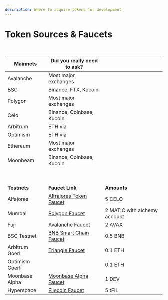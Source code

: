 ```yaml
---
description: Where to acquire tokens for development
---
```


# Token Sources & Faucets

​

| **Mainnets**    | ​**Did you really need to ask?**                                                | ​                            |
| --------------- | ------------------------------------------------------------------------------- | ---------------------------- |
| Avalanche       | Most major exchanges                                                            | ​                            |
| BSC             | Binance, FTX, Kucoin                                                            | ​                            |
| Polygon         | Most major exchanges                                                            | ​                            |
| Celo            | Binance, Coinbase, Kucoin                                                       | ​                            |
| Arbitrum        | ETH via ​                                                                       | ​                            |
| Optimism        | ETH via ​                                                                       | ​                            |
| Ethereum        | Most major exchanges                                                            | ​                            |
| Moonbeam        | Binance, Coinbase, Kucoin                                                       | ​                            |
| ​               | ​                                                                               | ​                            |
| ​               | ​                                                                               | ​                            |
| **Testnets**    | ​**Faucet Link**                                                                | ​**Amounts**                 |
| Alfajores       | [​​Alfrajores Token Faucet](https://faucet.celo.org/)                           | 5 CELO                       |
| Mumbai          | [​​Polygon Faucet](https://faucet.polygon.technology/)                          | 2 MATIC with alchemy account |
| Fuji            | [Avalanche Faucet​​](https://faucet.avax.network/)                              | 2 AVAX                       |
| BSC Testnet     | [​​BNB Smart Chain Faucet](https://testnet.bnbchain.org/faucet-smart)           | 0.5 BNB                      |
| Arbitrum Goerli | [​​Triangle Faucet](https://faucet.triangleplatform.com/arbitrum/goerli)        | 0.1 ETH                      |
| Optimism Goerli | ​​                                                                              | 0.1 ETH                      |
| Moonbase Alpha  | [​​Moonbase Alpha Faucet](https://apps.moonbeam.network/moonbase-alpha/faucet/) | 1 DEV                        |
| Hyperspace      | [Filecoin Faucet](https://hyperspace.yoga/#faucet)                              | 5 tFIL                       |
